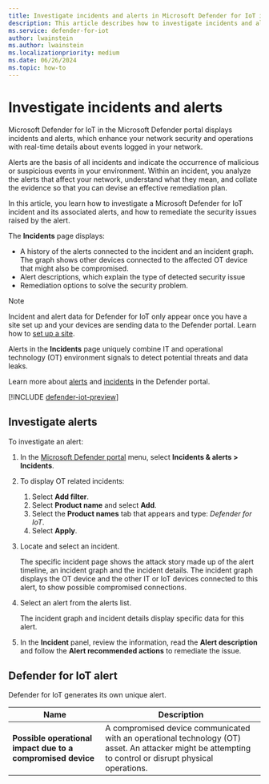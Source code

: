 ```yaml
---
title: Investigate incidents and alerts in Microsoft Defender for IoT in the Defender portal
description: This article describes how to investigate incidents and alerts in Microsoft Defender for IoT in the Defender portal.
ms.service: defender-for-iot
author: lwainstein
ms.author: lwainstein
ms.localizationpriority: medium
ms.date: 06/26/2024
ms.topic: how-to
---
```


# Investigate incidents and alerts

Microsoft Defender for IoT in the Microsoft Defender portal displays incidents and alerts, which enhance your network security and operations with real-time details about events logged in your network. 

Alerts are the basis of all incidents and indicate the occurrence of malicious or suspicious events in your environment. Within an incident, you analyze the alerts that affect your network, understand what they mean, and collate the evidence so that you can devise an effective remediation plan. 

In this article, you learn how to investigate a Microsoft Defender for IoT incident and its associated alerts, and how to remediate the security issues raised by the alert.

The **Incidents** page displays: 

- A history of the alerts connected to the incident and an incident graph. The graph shows other devices connected to the affected OT device that might also be compromised.
- Alert descriptions, which explain the type of detected security issue
- Remediation options to solve the security problem. 

> [!NOTE]
> Incident and alert data for Defender for IoT only appear once you have a site set up and your devices are sending data to the Defender portal. Learn how to [set up a site](set-up-sites.md).

Alerts in the **Incidents** page uniquely combine IT and operational technology (OT) environment signals to detect potential threats and data leaks.

Learn more about [alerts](/defender-xdr/investigate-alerts.md) and [incidents](/defender-xdr/investigate-incidents.md) in the Defender portal.

[!INCLUDE [defender-iot-preview](../includes//defender-for-iot-defender-public-preview.md)]

## Investigate alerts

To investigate an alert:

1. In the [Microsoft Defender portal](https://security.microsoft.com/machines) menu, select **Incidents & alerts > Incidents**.

1. To display OT related incidents:

    1. Select **Add filter**.
    1. Select **Product name** and select **Add**.
    1. Select the **Product names** tab that appears and type: *Defender for IoT*.
    1. Select **Apply**.

1. Locate and select an incident.

    The specific incident page shows the attack story made up of the alert timeline, an incident graph and the incident details. The incident graph displays the OT device and the other IT or IoT devices connected to this alert, to show possible compromised connections.

1. Select an alert from the alerts list.

    The incident graph and incident details display specific data for this alert.

1. In the **Incident** panel, review the information, read the **Alert description** and follow the **Alert recommended actions** to remediate the issue.

## Defender for IoT alert

Defender for IoT generates its own unique alert.

| Name | Description |
|----|----|
|**Possible operational impact due to a compromised device** |A compromised device communicated with an operational technology (OT) asset. An attacker might be attempting to control or disrupt physical operations. |